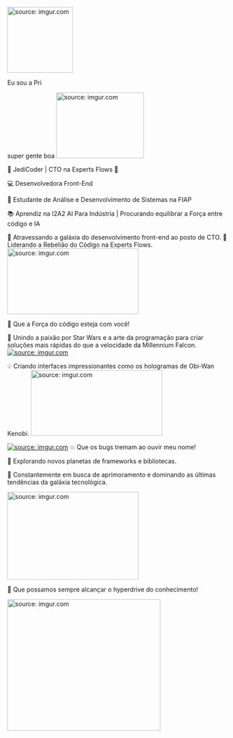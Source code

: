  
<a href="https://imgur.com/6m8fTvu"><img src="https://i.imgur.com/6m8fTvu.gif" title="source: imgur.com" width="150"/></a>


Eu sou a Pri

super gente boa <a href="https://imgur.com/VgPXTHz"><img src="https://i.imgur.com/VgPXTHz.gif" title="source: imgur.com" width="200" height="150" /></a>


🌌 JediCoder | CTO na Experts Flows 🚀

💻 Desenvolvedora Front-End 

🌟 Estudante de Análise e Desenvolvimento de Sistemas na FIAP

📚 Aprendiz na I2A2 AI Para Indústria | Procurando equilibrar a Força entre código e IA

🚀 Atravessando a galáxia do desenvolvimento front-end ao posto de CTO. 💪 Liderando a Rebelião do Código na Experts Flows.  <a href="https://imgur.com/rE6JI80"><img src="https://i.imgur.com/rE6JI80.gif" title="source: imgur.com" width="300" height="150" /></a>

🔧 Que a Força do código esteja com você! 

🌟 Unindo a paixão por Star Wars e a arte da programação para criar soluções mais rápidas do que a velocidade da Millennium Falcon.
<a href="https://imgur.com/TtmOdQ0"><img src="https://i.imgur.com/TtmOdQ0.gif" title="source: imgur.com" /></a>


 💡 Criando interfaces impressionantes como os hologramas de Obi-Wan Kenobi.
<a href="https://imgur.com/vHV1EKi"><img src="https://i.imgur.com/vHV1EKi.gif" title="source: imgur.com" width="300" height="150"/></a>

<a href="https://imgur.com/1h4yt6r"><img src="https://i.imgur.com/1h4yt6r.gif" title="source: imgur.com" /></a>
💥 Que os bugs tremam ao ouvir meu nome!

🔭 Explorando novos planetas de frameworks e bibliotecas. 

💫 Constantemente em busca de aprimoramento e dominando as últimas tendências da galáxia tecnológica.

<a href="https://imgur.com/1LtkJx8"><img src="https://i.imgur.com/1LtkJx8.gif" title="source: imgur.com" width="300" height="200"/></a>


 🌌 Que possamos sempre alcançar o hyperdrive do conhecimento!


<a href="https://imgur.com/qhbE8oK"><img src="https://i.imgur.com/qhbE8oK.gif" title="source: imgur.com" width="350" height="300"/></a>


